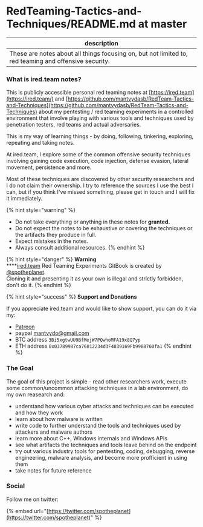 # RedTeaming-Tactics-and-Techniques/README.md at master

| description                                                                                           |
| ----------------------------------------------------------------------------------------------------- |
| These are notes about all things focusing on, but not limited to, red teaming and offensive security. |

### What is ired.team notes?

This is publicly accessible personal red teaming notes at [https://ired.team](https://ired.team/) and [https://github.com/mantvydasb/RedTeam-Tactics-and-Techniques](https://github.com/mantvydasb/RedTeam-Tactics-and-Techniques) about my pentesting / red teaming experiments in a controlled environment that involve playing with various tools and techniques used by penetration testers, red teams and actual adversaries.

This is my way of learning things - by doing, following, tinkering, exploring, repeating and taking notes.

At ired.team, I explore some of the common offensive security techniques involving gaining code execution, code injection, defense evasion, lateral movement, persistence and more.

Most of these techniques are discovered by other security researchers and I do not claim their ownership. I try to reference the sources I use the best I can, but if you think I've missed something, please get in touch and I will fix it immediately.

\{% hint style="warning" %\}

* Do not take everything or anything in these notes for **granted.**
* Do not expect the notes to be exhaustive or covering the techniques or the artifacts they produce in full.
* Expect mistakes in the notes.
* Always consult additional resources. \{% endhint %\}

\{% hint style="danger" %\} **Warning**\
\*\*\*\*[ired.team](https://ired.team/) Red Teaming Experiments GitBook is created by [@spotheplanet](https://twitter.com/spotheplanet).\
Cloning it and presenting it as your own is illegal and strictly forbidden, don't do it. \{% endhint %\}

\{% hint style="success" %\} **Support and Donations**

If you appreciate ired.team and would like to show support, you can do it via my:

* [Patreon](http://patreon.com/iredteam)
* paypal [mantvydo@gmail.com](mailto:mantvydo@gmail.com)
* BTC address `3Bi5xgtwUU9BfMejW7PQwhoMFA19x8Q7yp`
* ETH address `0x03789987ca76812234d3F4839169Fb9988760fa1` \{% endhint %\}

### The Goal

The goal of this project is simple - read other researchers work, execute some common/uncommon attacking techniques in a lab environment, do my own reasearch and:

* understand how various cyber attacks and techniques can be executed and how they work
* learn about how malware is written
* write code to further understand the tools and techniques used by attackers and malware authors
* learn more about C++, Windows internals and Windows APIs
* see what artifacts the techniques and tools leave behind on the endpoint
* try out various industry tools for pentesting, coding, debugging, reverse engineering, malware analysis, and become more profficient in using them
* take notes for future reference

### Social

Follow me on twitter:

\{% embed url="[https://twitter.com/spotheplanet](https://twitter.com/spotheplanet)" %\}
